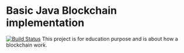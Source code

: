 # Basic Java Blockchain implementation
[![Build Status](https://secure.travis-ci.org/blaffitte/blockchain.png?branch=master)](https://travis-ci.org/blaffitte/blockchain)
This project is for education purpose and is about how a blockchain work.
